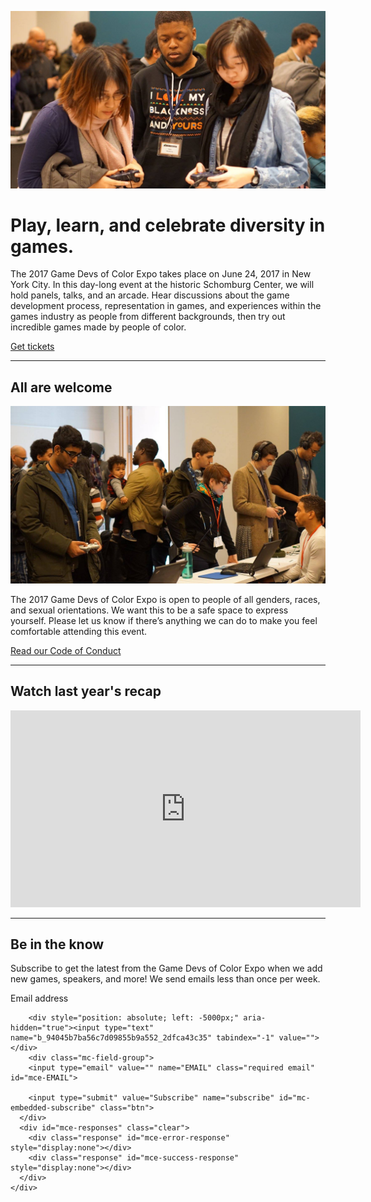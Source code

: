 ![](/assets/images/photos/2016/03.jpg)

# Play, learn, and celebrate diversity in games.

The 2017 Game Devs of Color Expo takes place on June 24, 2017 in New York City. In this day-long event at the historic Schomburg Center, we will hold panels, talks, and an arcade. Hear discussions about the game development process, representation in games, and experiences within the games industry as people from different backgrounds, then try out incredible games made by people of color.

<div class="text-align-center">
  <a href="/tickets" class="btn">Get tickets</a>
</div>

----

## All are welcome

![](/assets/images/photos/2016/05.jpg)

The 2017 Game Devs of Color Expo is open to people of all genders, races, and sexual orientations. We want this to be a safe space to express yourself. Please let us know if there’s anything we can do to make you feel comfortable attending this event.

[Read our Code of Conduct](/codeofconduct)

----

## Watch last year's recap
<iframe width="560" height="315" src="https://www.youtube.com/embed/1j5MAV1ge1c?rel=0&amp;showinfo=0" frameborder="0" allowfullscreen></iframe>

----

## Be in the know

Subscribe to get the latest from the Game Devs of Color Expo when we add new games, speakers, and more! We send emails less than once per week.

<div id="mc_embed_signup">
  <form action="//brooklyngamery.us3.list-manage.com/subscribe/post?u=94045b7ba56c7d09855b9a552&amp;id=2dfca43c35" method="post" id="mc-embedded-subscribe-form" name="mc-embedded-subscribe-form" class="validate" target="_blank" novalidate>
    <div id="mc_embed_signup_scroll">
      <label for="mce-EMAIL">Email address</label>

        <div style="position: absolute; left: -5000px;" aria-hidden="true"><input type="text" name="b_94045b7ba56c7d09855b9a552_2dfca43c35" tabindex="-1" value=""></div>
        <div class="mc-field-group">
        <input type="email" value="" name="EMAIL" class="required email" id="mce-EMAIL">

        <input type="submit" value="Subscribe" name="subscribe" id="mc-embedded-subscribe" class="btn">
      </div>
      <div id="mce-responses" class="clear">
        <div class="response" id="mce-error-response" style="display:none"></div>
        <div class="response" id="mce-success-response" style="display:none"></div>
      </div>
    </div>
  </form>
</div>
<script type='text/javascript' src='//s3.amazonaws.com/downloads.mailchimp.com/js/mc-validate.js'></script><script type='text/javascript'>(function($) {window.fnames = new Array(); window.ftypes = new Array();fnames[0]='EMAIL';ftypes[0]='email';fnames[1]='FNAME';ftypes[1]='text';fnames[2]='LNAME';ftypes[2]='text';}(jQuery));var $mcj = jQuery.noConflict(true);</script>
<!--End mc_embed_signup-->